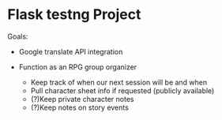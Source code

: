 # Flask testng Project

Goals:

- Google translate API integration

- Function as an RPG group organizer

    - Keep track of when our next session will be and when
    - Pull character sheet info if requested (publicly available)
    - (?)Keep private character notes
    - (?)Keep notes on story events
